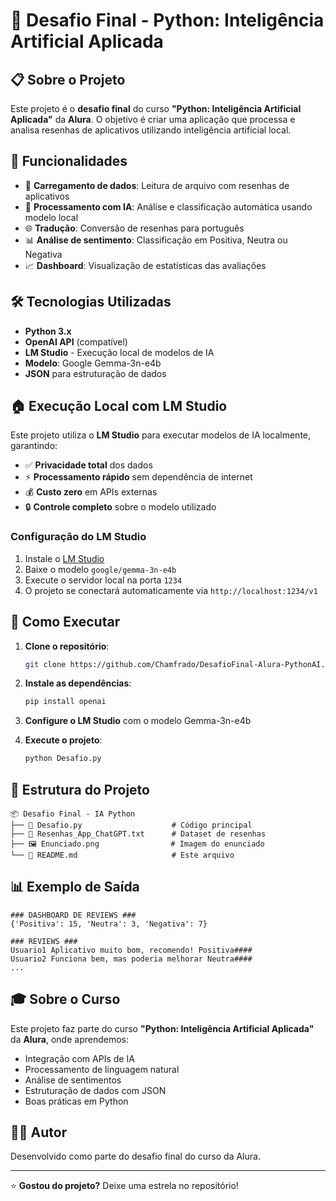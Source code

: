 # 🤖 Desafio Final - Python: Inteligência Artificial Aplicada

## 📋 Sobre o Projeto

Este projeto é o **desafio final** do curso **"Python: Inteligência Artificial Aplicada"** da **Alura**. O objetivo é criar uma aplicação que processa e analisa resenhas de aplicativos utilizando inteligência artificial local.

## 🎯 Funcionalidades

- 📁 **Carregamento de dados**: Leitura de arquivo com resenhas de aplicativos
- 🧠 **Processamento com IA**: Análise e classificação automática usando modelo local
- 🌐 **Tradução**: Conversão de resenhas para português
- 📊 **Análise de sentimento**: Classificação em Positiva, Neutra ou Negativa
- 📈 **Dashboard**: Visualização de estatísticas das avaliações

## 🛠️ Tecnologias Utilizadas

- **Python 3.x**
- **OpenAI API** (compatível)
- **LM Studio** - Execução local de modelos de IA
- **Modelo**: Google Gemma-3n-e4b
- **JSON** para estruturação de dados

## 🏠 Execução Local com LM Studio

Este projeto utiliza o **LM Studio** para executar modelos de IA localmente, garantindo:

- ✅ **Privacidade total** dos dados
- ⚡ **Processamento rápido** sem dependência de internet
- 💰 **Custo zero** em APIs externas
- 🔒 **Controle completo** sobre o modelo utilizado

### Configuração do LM Studio

1. Instale o [LM Studio](https://lmstudio.ai/)
2. Baixe o modelo `google/gemma-3n-e4b`
3. Execute o servidor local na porta `1234`
4. O projeto se conectará automaticamente via `http://localhost:1234/v1`

## 🚀 Como Executar

1. **Clone o repositório**:
   ```bash
   git clone https://github.com/Chamfrado/DesafioFinal-Alura-PythonAI.git
   ```

2. **Instale as dependências**:
   ```bash
   pip install openai
   ```

3. **Configure o LM Studio** com o modelo Gemma-3n-e4b

4. **Execute o projeto**:
   ```bash
   python Desafio.py
   ```

## 📁 Estrutura do Projeto

```
📦 Desafio Final - IA Python
├── 📄 Desafio.py                    # Código principal
├── 📄 Resenhas_App_ChatGPT.txt      # Dataset de resenhas
├── 🖼️ Enunciado.png                # Imagem do enunciado
└── 📄 README.md                     # Este arquivo
```

## 📊 Exemplo de Saída

```
### DASHBOARD DE REVIEWS ###
{'Positiva': 15, 'Neutra': 3, 'Negativa': 7}

### REVIEWS ###
Usuario1 Aplicativo muito bom, recomendo! Positiva####
Usuario2 Funciona bem, mas poderia melhorar Neutra####
...
```

## 🎓 Sobre o Curso

Este projeto faz parte do curso **"Python: Inteligência Artificial Aplicada"** da **Alura**, onde aprendemos:

- Integração com APIs de IA
- Processamento de linguagem natural
- Análise de sentimentos
- Estruturação de dados com JSON
- Boas práticas em Python

## 👨‍💻 Autor

Desenvolvido como parte do desafio final do curso da Alura.

---

⭐ **Gostou do projeto?** Deixe uma estrela no repositório!